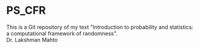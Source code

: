 # PS_CFR
This is a Git repository of my text "Introduction to probability and statistics: a computational framework of randomness".
<br>
Dr. Lakshman Mahto
